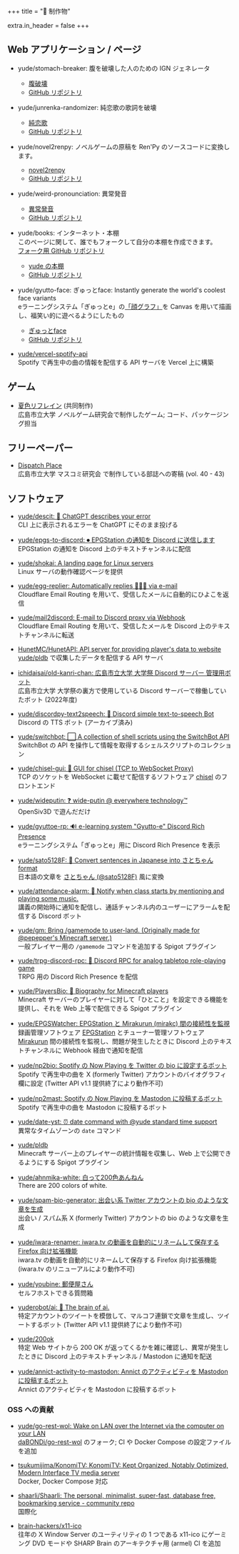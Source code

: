 +++
title = "💽 制作物"

extra.in_header = false
+++

## Web アプリケーション / ページ

- yude/stomach-breaker: 腹を破壊した人のための IGN ジェネレータ
  - [腹破壊](https://stomach-breaker.vercel.app/)
  - [GitHub リポジトリ](https://github.com/yude/stomach-breaker)

- yude/junrenka-randomizer: 純恋歌の歌詞を破壊
  - [純恋歌](https://junrenka-randomizer.vercel.app/)
  - [GitHub リポジトリ](https://github.com/yude/junrenka-randomizer)

- yude/novel2renpy: ノベルゲームの原稿を Ren'Py のソースコードに変換します。
  - [novel2renpy](https://novel2renpy.vercel.app/)
  - [GitHub リポジトリ](https://github.com/yude/novel2renpy)

- yude/weird-pronounciation: 異常発音
  - [異常発音](https://weird-pronounciation.vercel.app/)
  - [GitHub リポジトリ](https://github.com/yude/weird-pronounciation)

- yude/books: インターネット・本棚\
    このページに関して、誰でもフォークして自分の本棚を作成できます。\
    [フォーク用 GitHub リポジトリ](https://github.com/yudejp/books)
  - [yude の本棚](https://yude.github.io/books/)
  - [GitHub リポジトリ](https://github.com/yude/books)

- yude/gyutto-face: ぎゅっとface: Instantly generate the world's coolest face variants\
    eラーニングシステム「ぎゅっとe」の[「顔グラフ」](https://jacet.org/sanjo/wp-content/uploads/2020/09/%E3%81%8E%E3%82%85%E3%81%A3%E3%81%A8e%E8%B3%87%E6%96%99.pdf)を Canvas を用いて描画し、福笑い的に遊べるようにしたもの
  - [ぎゅっとface](https://gyutto-face.vercel.app/)
  - [GitHub リポジトリ](https://github.com/yude/gyutto-face)

- [yude/vercel-spotify-api](https://github.com/yude/vercel-spotify-api)\
    Spotify で再生中の曲の情報を配信する API サーバを Vercel 上に構築

## ゲーム

- [夏色リフレイン](https://hcunovelgame.itch.io/natsuiro) (共同制作)\
    広島市立大学 ノベルゲーム研究会で制作したゲーム; コード、パッケージング担当

## フリーペーパー

- [Dispatch Place](https://masukendp.github.io/)\
    広島市立大学 マスコミ研究会 で制作している部誌への寄稿 (vol. 40 - 43)

## ソフトウェア

- [yude/descit: 🤩 ChatGPT describes your error](https://github.com/yude/descit)\
    CLI 上に表示されるエラーを ChatGPT にそのまま投げる

- [yude/epgs-to-discord: ⏺ EPGStation の通知を Discord に送信します](https://github.com/yude/epgs-to-discord)\
    EPGStation の通知を Discord 上のテキストチャンネルに配信

- [yude/shokai: A landing page for Linux servers](https://github.com/yude/shokai)\
    Linux サーバの動作確認ページを提供

- [yude/egg-replier: Automatically replies 🐣🐣🐣 via e-mail](https://github.com/yude/egg-replier)\
    Cloudflare Email Routing を用いて、受信したメールに自動的にひよこを返信

- [yude/mail2discord: E-mail to Discord proxy via Webhook](https://github.com/yude/mail2discord)\
    Cloudflare Email Routing を用いて、受信したメールを Discord 上のテキストチャンネルに転送

- [HunetMC/HunetAPI: API server for providing player's data to website](https://github.com/HunetMC/HunetAPI)\
    [yude/pldb](https://github.com/yude/pldb) で収集したデータを配信する API サーバ

- [ichidaisai/old-kanri-chan: 広島市立大学 大学祭 Discord サーバー 管理用ボット](https://github.com/ichidaisai/old-kanri-chan)\
    広島市立大学 大学祭の裏方で使用している Discord サーバーで稼働していたボット (2022年度)

- [yude/discordpy-text2speech: 👄 Discord simple text-to-speech Bot](https://github.com/yude/discordpy-text2speech)\
    Discord の TTS ボット (アーカイブ済み)

- [yude/switchbot: ⬜ A collection of shell scripts using the SwitchBot API](https://github.com/yude/switchbot)\
    SwitchBot の API を操作して情報を取得するシェルスクリプトのコレクション

- [yude/chisel-gui: 📡 GUI for chisel (TCP to WebSocket Proxy)](https://github.com/yude/chisel-gui)\
    TCP のソケットを WebSocket に載せて配信するソフトウェア [chisel](https://github.com/jpillora/chisel) のフロントエンド

- [yude/wideputin: ❓ wide-putin @ everywhere technology™](https://github.com/yude/wideputin)\
    OpenSiv3D で遊んだだけ

- [yude/gyuttoe-rp: 🔊 e-learning system "Gyutto-e" Discord Rich Presence](https://github.com/yude/gyuttoe-rp)\
    eラーニングシステム「ぎゅっとe」用に Discord Rich Presence を表示

- [yude/sato5128F: 🔄 Convert sentences in Japanese into さとちゃん format](https://github.com/yude/sato5128F)\
    日本語の文章を [さとちゃん (@sato5128F)](https://x.com/sato5128F) 風に変換

- [yude/attendance-alarm: 🔔 Notify when class starts by mentioning and playing some music.](https://github.com/yude/attendance-alarm)\
    講義の開始時に通知を配信し、通話チャンネル内のユーザーにアラームを配信する Discord ボット

- [yude/gm: Bring /gamemode to user-land. (Originally made for @pepepper's Minecraft server.)](https://github.com/yude/gm)\
    一般プレイヤー用の `/gamemode` コマンドを追加する Spigot プラグイン

- [yude/trpg-discord-rpc: 🎲 Discord RPC for analog tabletop role-playing game](https://github.com/yude/trpg-discord-rpc)\
    TRPG 用の Discord Rich Presence を配信

- [yude/PlayersBio: 💬 Biography for Minecraft players](https://github.com/yude/PlayersBio)\
    Minecraft サーバーのプレイヤーに対して「ひとこと」を設定できる機能を提供し、それを Web 上等で配信できる Spigot プラグイン

- [yude/EPGSWatcher: EPGStation と Mirakurun (mirakc) 間の接続性を監視](https://github.com/yude/EPGSWatcher)\
    録画管理ソフトウェア [EPGStation](https://github.com/l3tnun/EPGStation) とチューナー管理ソフトウェア [Mirakurun](https://github.com/Chinachu/Mirakurun) 間の接続性を監視し、問題が発生したときに Discord 上のテキストチャンネルに Webhook 経由で通知を配信

- [yude/np2bio: Spotify の Now Playing を Twitter の bio に設定するボット](https://github.com/yude/np2bio)\
    Spotify で再生中の曲を X (formerly Twitter) アカウントのバイオグラフィ欄に設定 (Twitter API v1.1 提供終了により動作不可)

- [yude/np2mast: Spotify の Now Playing を Mastodon に投稿するボット](https://github.com/yude/np2mast)\
    Spotify で再生中の曲を Mastodon に投稿するボット

- [yude/date-yst: ⏰ date command with @yude standard time support](https://github.com/yude/date-yst)\
    異常なタイムゾーンの `date` コマンド

- [yude/pldb](https://github.com/yude/pldb)\
    Minecraft サーバー上のプレイヤーの統計情報を収集し、Web 上で公開できるようにする Spigot プラグイン

- [yude/ahnmika-white: 白って200色あんねん](https://github.com/yude/ahnmika-white)\
    There are 200 colors of white.

- [yude/spam-bio-generator: 出会い系 Twitter アカウントの bio のような文章を生成](https://github.com/yude/spam-bio-generator)\
    出会い / スパム系 X (formerly Twitter) アカウントの bio のような文章を生成

- [yude/iwara-renamer: iwara.tv の動画を自動的にリネームして保存する Firefox 向け拡張機能](https://github.com/yude/iwara-renamer)\
    iwara.tv の動画を自動的にリネームして保存する Firefox 向け拡張機能 (iwara.tv のリニューアルにより動作不可)

- [yude/youbine: 郵便屋さん](https://github.com/yude/youbine)\
    セルフホストできる質問箱

- [yuderobot/ai: 🐤 The brain of ai.](https://github.com/yuderobot/ai)\
    特定アカウントのツイートを模倣して、マルコフ連鎖で文章を生成し、ツイートするボット (Twitter API v1.1 提供終了により動作不可)

- [yude/200ok](https://github.com/yude/200ok)\
    特定 Web サイトから 200 OK が返ってくるかを雑に確認し、異常が発生したときに Discord 上のテキストチャンネル / Mastodon に通知を配送

- [yude/annict-activity-to-mastodon: Annict のアクティビティを Mastodon に投稿するボット](https://github.com/yude/annict-activity-to-mastodon)\
    Annict のアクティビティを Mastodon に投稿するボット

### OSS への貢献

- [yude/go-rest-wol: Wake on LAN over the Internet via the computer on your LAN](https://github.com/yude/go-rest-wol)\
    [daBONDi/go-rest-wol](https://github.com/daBONDi/go-rest-wol) のフォーク; CI や Docker Compose の設定ファイルを追加

- [tsukumijima/KonomiTV: KonomiTV: Kept Organized, Notably Optimized, Modern Interface TV media server](https://github.com/tsukumijima/KonomiTV)\
    Docker, Docker Compose 対応

- [shaarli/Shaarli: The personal, minimalist, super-fast, database free, bookmarking service - community repo](https://github.com/shaarli/Shaarli)\
    国際化

- [brain-hackers/x11-ico](https://github.com/brain-hackers/x11-ico)\
    往年の X Window Server のユーティリティの 1 つである x11-ico にゲーミング DVD モードや SHARP Brain のアーキテクチャ用 (armel) CI を追加
